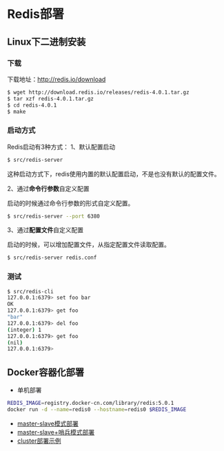 # Redis部署
## Linux下二进制安装
### 下载
下载地址：http://redis.io/download
```sh
$ wget http://download.redis.io/releases/redis-4.0.1.tar.gz
$ tar xzf redis-4.0.1.tar.gz
$ cd redis-4.0.1
$ make
```

### 启动方式
Redis启动有3种方式：
1、默认配置启动
```sh
$ src/redis-server
```
这种启动方式下，redis使用内置的默认配置启动，不是也没有默认的配置文件。

2、通过**命令行参数**自定义配置

启动的时候通过命令行参数的形式自定义配置。
```sh
$ src/redis-server --port 6380
```

3、通过**配置文件**自定义配置

启动的时候，可以增加配置文件，从指定配置文件读取配置。
```sh
$ src/redis-server redis.conf
```

### 测试
```sh
$ src/redis-cli 
127.0.0.1:6379> set foo bar
OK
127.0.0.1:6379> get foo
"bar"
127.0.0.1:6379> del foo
(integer) 1
127.0.0.1:6379> get foo
(nil)
127.0.0.1:6379> 
```

## Docker容器化部署
* 单机部署
```sh
REDIS_IMAGE=registry.docker-cn.com/library/redis:5.0.1
docker run -d --name=redis0 --hostname=redis0 $REDIS_IMAGE
```
* [master-slave模式部署](docker/conf_master_slave.sh)
* [master-slave+哨兵模式部署](docker/master_slave_sentinel.sh)
* [cluster部署示例](cluster/cluster.sh)
